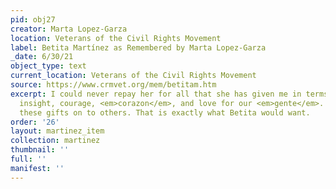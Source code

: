 ```yaml
---
pid: obj27
creator: Marta Lopez-Garza
location: Veterans of the Civil Rights Movement
label: Betita Martínez as Remembered by Marta Lopez-Garza
_date: 6/30/21
object_type: text
current_location: Veterans of the Civil Rights Movement
source: https://www.crmvet.org/mem/betitam.htm
excerpt: I could never repay her for all that she has given me in terms of political
  insight, courage, <em>corazon</em>, and love for our <em>gente</em>. But I can pass
  these gifts on to others. That is exactly what Betita would want.
order: '26'
layout: martinez_item
collection: martinez
thumbnail: ''
full: ''
manifest: ''
---
```

